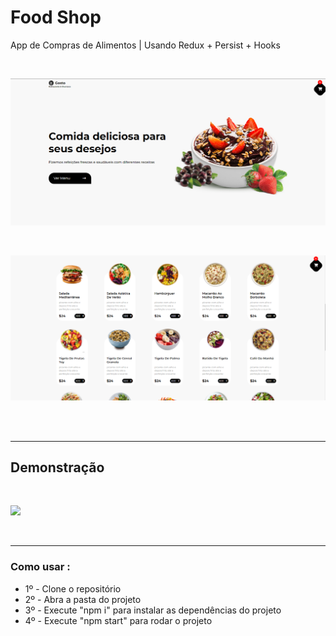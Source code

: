 # Food Shop

App de Compras de Alimentos | Usando Redux + Persist + Hooks

<br />

![](/src/assets/captura01.png)

<br />

![](/src/assets/captura02.png)

<br />
<br />

___

## Demonstração 
 <br />

![](/src/assets/video/2022-02-20-01-44-05.gif)

<br />

___
### Como usar :
- 1º - Clone o repositório
- 2º - Abra a pasta do projeto
- 3º - Execute "npm i" para instalar as dependências do projeto
- 4º - Execute "npm start" para rodar o projeto